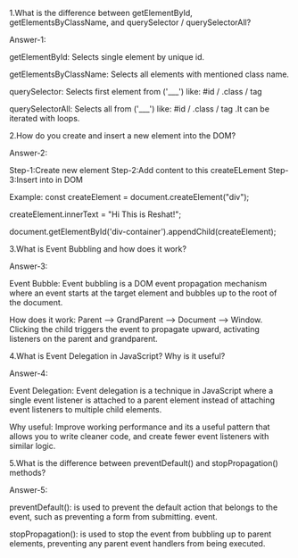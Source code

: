 1.What is the difference between getElementById, getElementsByClassName, and querySelector / querySelectorAll?

Answer-1:

getElementById: Selects single element by unique id.

getElementsByClassName: Selects all elements with mentioned class name.

querySelector: Selects first element from ('___') like: #id / .class / tag

querySelectorAll: Selects all from ('___') like: #id / .class / tag .It can be iterated with loops.



 <!--  -->



2.How do you create and insert a new element into the DOM?

Answer-2:

Step-1:Create new element
Step-2:Add content to this createELement
Step-3:Insert into in DOM

Example:
const createElement = document.createElement("div");


createElement.innerText = "Hi This is Reshat!";


document.getElementById('div-container').appendChild(createElement);



<!--  -->


3.What is Event Bubbling and how does it work?

Answer-3:

Event Bubble: Event bubbling is a DOM event propagation mechanism where an event starts at the target element and bubbles up to the root of the document.

How does it work: Parent --> GrandParent --> Document --> Window. 
Clicking the child triggers the event to propagate upward, activating listeners on the parent and grandparent. 



<!--  -->


4.What is Event Delegation in JavaScript? Why is it useful?

Answer-4:

Event Delegation: Event delegation is a technique in JavaScript where a single event listener is attached to a parent element instead of attaching event listeners to multiple child elements.

Why useful: Improve working performance and its a useful pattern that allows you to write cleaner code, and create fewer event listeners with similar logic. 



<!--  -->


5.What is the difference between preventDefault() and stopPropagation() methods?

Answer-5:

preventDefault(): is used to prevent the default action that belongs to the event, such as preventing a form from submitting. event. 

stopPropagation(): is used to stop the event from bubbling up to parent elements, preventing any parent event handlers from being executed.


